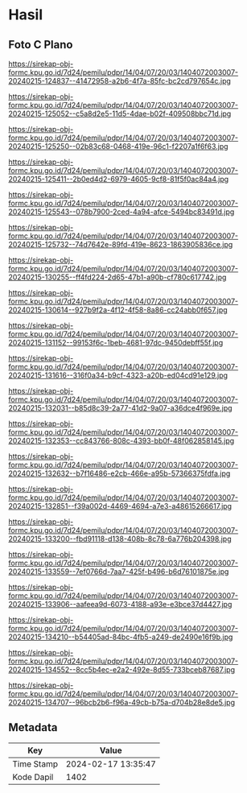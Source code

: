 # Hasil

## Foto C Plano

https://sirekap-obj-formc.kpu.go.id/7d24/pemilu/pdpr/14/04/07/20/03/1404072003007-20240215-124837--41472958-a2b6-4f7a-85fc-bc2cd797654c.jpg

https://sirekap-obj-formc.kpu.go.id/7d24/pemilu/pdpr/14/04/07/20/03/1404072003007-20240215-125052--c5a8d2e5-11d5-4dae-b02f-409508bbc71d.jpg

https://sirekap-obj-formc.kpu.go.id/7d24/pemilu/pdpr/14/04/07/20/03/1404072003007-20240215-125250--02b83c68-0468-419e-96c1-f2207a1f6f63.jpg

https://sirekap-obj-formc.kpu.go.id/7d24/pemilu/pdpr/14/04/07/20/03/1404072003007-20240215-125411--2b0ed4d2-6979-4605-9cf8-81f5f0ac84a4.jpg

https://sirekap-obj-formc.kpu.go.id/7d24/pemilu/pdpr/14/04/07/20/03/1404072003007-20240215-125543--078b7900-2ced-4a94-afce-5494bc83491d.jpg

https://sirekap-obj-formc.kpu.go.id/7d24/pemilu/pdpr/14/04/07/20/03/1404072003007-20240215-125732--74d7642e-89fd-419e-8623-1863905836ce.jpg

https://sirekap-obj-formc.kpu.go.id/7d24/pemilu/pdpr/14/04/07/20/03/1404072003007-20240215-130255--ff4fd224-2d65-47b1-a90b-cf780c617742.jpg

https://sirekap-obj-formc.kpu.go.id/7d24/pemilu/pdpr/14/04/07/20/03/1404072003007-20240215-130614--927b9f2a-4f12-4f58-8a86-cc24abb0f657.jpg

https://sirekap-obj-formc.kpu.go.id/7d24/pemilu/pdpr/14/04/07/20/03/1404072003007-20240215-131152--99153f6c-1beb-4681-97dc-9450debff55f.jpg

https://sirekap-obj-formc.kpu.go.id/7d24/pemilu/pdpr/14/04/07/20/03/1404072003007-20240215-131616--316f0a34-b9cf-4323-a20b-ed04cd91e129.jpg

https://sirekap-obj-formc.kpu.go.id/7d24/pemilu/pdpr/14/04/07/20/03/1404072003007-20240215-132031--b85d8c39-2a77-41d2-9a07-a36dce4f969e.jpg

https://sirekap-obj-formc.kpu.go.id/7d24/pemilu/pdpr/14/04/07/20/03/1404072003007-20240215-132353--cc843766-808c-4393-bb0f-48f062858145.jpg

https://sirekap-obj-formc.kpu.go.id/7d24/pemilu/pdpr/14/04/07/20/03/1404072003007-20240215-132632--b7f16486-e2cb-466e-a95b-57366375fdfa.jpg

https://sirekap-obj-formc.kpu.go.id/7d24/pemilu/pdpr/14/04/07/20/03/1404072003007-20240215-132851--f39a002d-4469-4694-a7e3-a48615266617.jpg

https://sirekap-obj-formc.kpu.go.id/7d24/pemilu/pdpr/14/04/07/20/03/1404072003007-20240215-133200--fbd91118-d138-408b-8c78-6a776b204398.jpg

https://sirekap-obj-formc.kpu.go.id/7d24/pemilu/pdpr/14/04/07/20/03/1404072003007-20240215-133559--7ef0766d-7aa7-425f-b496-b6d76101875e.jpg

https://sirekap-obj-formc.kpu.go.id/7d24/pemilu/pdpr/14/04/07/20/03/1404072003007-20240215-133906--aafeea9d-6073-4188-a93e-e3bce37d4427.jpg

https://sirekap-obj-formc.kpu.go.id/7d24/pemilu/pdpr/14/04/07/20/03/1404072003007-20240215-134210--b54405ad-84bc-4fb5-a249-de2490e16f9b.jpg

https://sirekap-obj-formc.kpu.go.id/7d24/pemilu/pdpr/14/04/07/20/03/1404072003007-20240215-134552--8cc5b4ec-e2a2-492e-8d55-733bceb87687.jpg

https://sirekap-obj-formc.kpu.go.id/7d24/pemilu/pdpr/14/04/07/20/03/1404072003007-20240215-134707--96bcb2b6-f96a-49cb-b75a-d704b28e8de5.jpg


## Metadata

| Key        | Value               |
| ---------- | ------------------- |
| Time Stamp | 2024-02-17 13:35:47 |
| Kode Dapil | 1402                |



